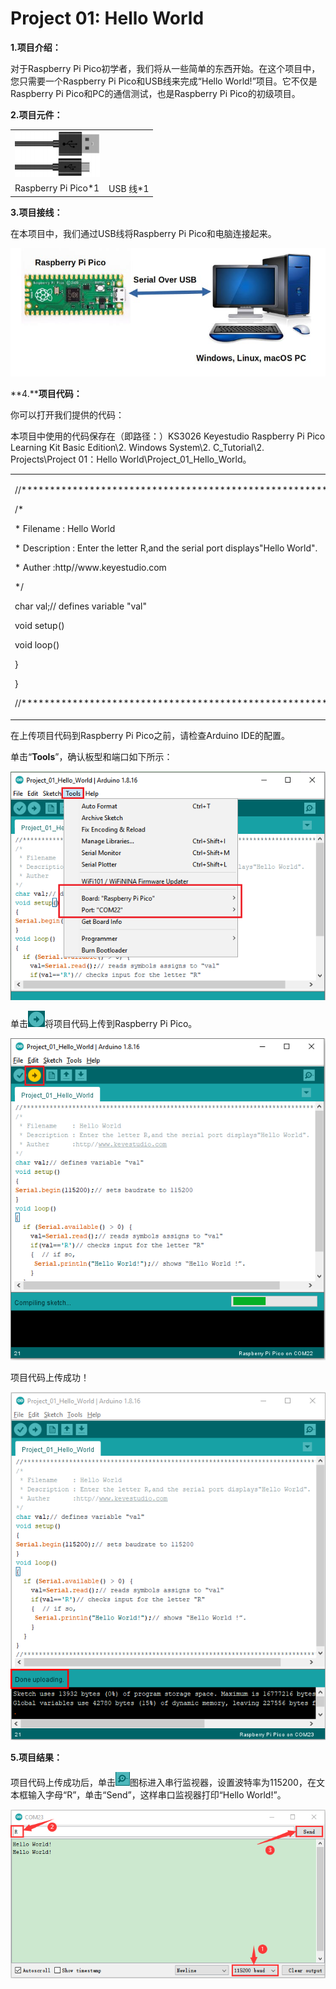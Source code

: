 # Project 01: Hello World

**1.项目介绍：**

对于Raspberry Pi Pico初学者，我们将从一些简单的东西开始。在这个项目中，您只需要一个Raspberry Pi
Pico和USB线来完成“Hello World\!”项目。它不仅是Raspberry Pi
Pico和PC的通信测试，也是Raspberry Pi Pico的初级项目。

**2.项目元件：**

|                                 |                        |
| ------------------------------- | ---------------------- |
| ![](/media/3bdcc62cfa661d2b860a76e28537e21e.png) |
| Raspberry Pi Pico\*1            | USB 线\*1               |

**3.项目接线：**

在本项目中，我们通过USB线将Raspberry Pi Pico和电脑连接起来。

![](/media/8ea81d60b8e2132c358041235490b7d5.jpeg)

**4.****项目代码：**

你可以打开我们提供的代码：

本项目中使用的代码保存在（即路径：）KS3026 Keyestudio Raspberry Pi Pico Learning Kit Basic
Edition\\2. Windows System\\2. C\_Tutorial\\2. Projects\\Project
01：Hello World\\Project\_01\_Hello\_World。

<table>
<tbody>
<tr class="odd">
<td><p>//*************************************************************************************</p>
<p>/*</p>
<p>* Filename : Hello World</p>
<p>* Description : Enter the letter R,and the serial port displays"Hello World".</p>
<p>* Auther :http//www.keyestudio.com</p>
<p>*/</p>
<p>char val;// defines variable "val"</p>
<p>void setup()</p>
<p></p>
<p>void loop()</p>
<p></p>
<p>}</p>
<p>}</p>
<p>//*************************************************************************************</p></td>
</tr>
</tbody>
</table>

在上传项目代码到Raspberry Pi Pico之前，请检查Arduino IDE的配置。

单击“**Tools**”，确认板型和端口如下所示：

![](/media/ca4f1e99c12f82ef6e79afeaa2d895a4.png)

单击![](/media/b0d41283bf5ae66d2d5ab45db15331ba.png)将项目代码上传到Raspberry Pi Pico。

![](/media/177c38cfb651d6ec1ddf7e8c71b7df0a.png)

项目代码上传成功！

![](/media/3fab055b4d5672d06db938ddbfbf4dd6.png)

**5.项目结果：**

项目代码上传成功后，单击![](/media/2f6bca56f724e45a855335cb53ae9b4e.png)图标进入串行监视器，设置波特率为115200，在文本框输入字母“R”，单击“Send”，这样串口监视器打印“Hello
World\!”。

![](/media/41f9f3168413965361dd4fa3da54f0ce.png)
